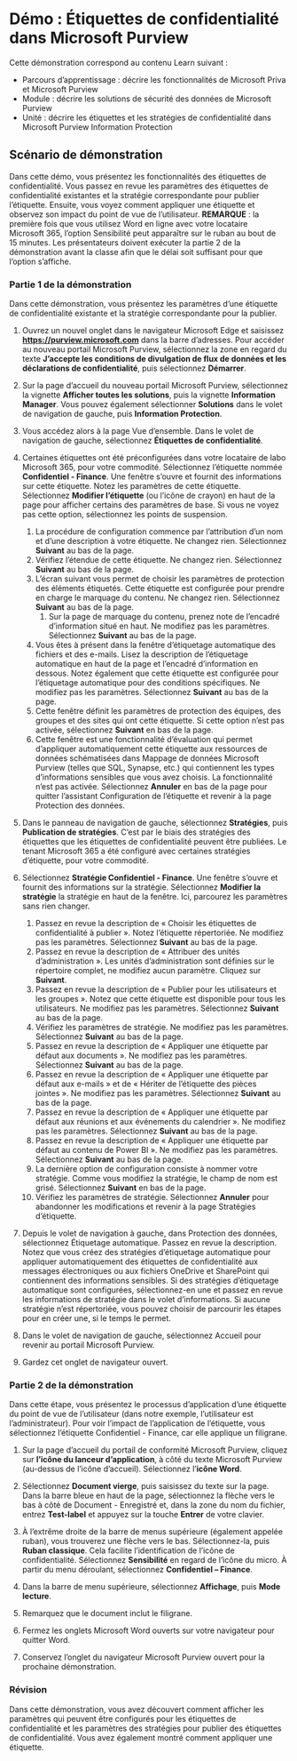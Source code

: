 <!---
---
Démonstration : Titre : « Étiquettes de confidentialité dans Microsoft Purview » Parcours d’apprentissage/module/unité : « Parcours d’apprentissage : décrire les fonctionnalités de Microsoft Priva et de Microsoft Purview ; Module 2 : décrire les solutions de sécurité des données de Microsoft Purview ; Unité 4 : décrire les étiquettes et les stratégies de confidentialité dans Microsoft Purview Information Protection »
---
--->

# Démo : Étiquettes de confidentialité dans Microsoft Purview

Cette démonstration correspond au contenu Learn suivant :

- Parcours d’apprentissage : décrire les fonctionnalités de Microsoft Priva et Microsoft Purview
- Module : décrire les solutions de sécurité des données de Microsoft Purview
- Unité : décrire les étiquettes et les stratégies de confidentialité dans Microsoft Purview Information Protection

## Scénario de démonstration

Dans cette démo, vous présentez les fonctionnalités des étiquettes de confidentialité.  Vous passez en revue les paramètres des étiquettes de confidentialité existantes et la stratégie correspondante pour publier l’étiquette.   Ensuite, vous voyez comment appliquer une étiquette et observez son impact du point de vue de l’utilisateur.  **REMARQUE** : la première fois que vous utilisez Word en ligne avec votre locataire Microsoft 365, l’option Sensibilité peut apparaître sur le ruban au bout de 15 minutes.  Les présentateurs doivent exécuter la partie 2 de la démonstration avant la classe afin que le délai soit suffisant pour que l’option s’affiche.

### Partie 1 de la démonstration

Dans cette démonstration, vous présentez les paramètres d’une étiquette de confidentialité existante et la stratégie correspondante pour la publier.

1. Ouvrez un nouvel onglet dans le navigateur Microsoft Edge et saisissez **https://purview.microsoft.com** dans la barre d’adresses. Pour accéder au nouveau portail Microsoft Purview, sélectionnez la zone en regard du texte **J’accepte les conditions de divulgation de flux de données et les déclarations de confidentialité**, puis sélectionnez **Démarrer**.  

1. Sur la page d’accueil du nouveau portail Microsoft Purview, sélectionnez la vignette **Afficher toutes les solutions**, puis la vignette **Information Manager**. Vous pouvez également sélectionner **Solutions** dans le volet de navigation de gauche, puis **Information Protection**.

1. Vous accédez alors à la page Vue d’ensemble. Dans le volet de navigation de gauche, sélectionnez **Étiquettes de confidentialité**.

1. Certaines étiquettes ont été préconfigurées dans votre locataire de labo Microsoft 365, pour votre commodité. Sélectionnez l’étiquette nommée **Confidentiel - Finance**.  Une fenêtre s’ouvre et fournit des informations sur cette étiquette.  Notez les paramètres de cette étiquette.  Sélectionnez **Modifier l’étiquette** (ou l’icône de crayon) en haut de la page pour afficher certains des paramètres de base. Si vous ne voyez pas cette option, sélectionnez les points de suspension.
    1. La procédure de configuration commence par l’attribution d’un nom et d’une description à votre étiquette.  Ne changez rien.  Sélectionnez **Suivant** au bas de la page.
    1. Vérifiez l’étendue de cette étiquette. Ne changez rien.  Sélectionnez **Suivant** au bas de la page.
    1. L’écran suivant vous permet de choisir les paramètres de protection des éléments étiquetés. Cette étiquette est configurée pour prendre en charge le marquage du contenu. Ne changez rien.  Sélectionnez **Suivant** au bas de la page.
        1. Sur la page de marquage du contenu, prenez note de l’encadré d’information situé en haut.  Ne modifiez pas les paramètres.  Sélectionnez **Suivant** au bas de la page.
    1. Vous êtes à présent dans la fenêtre d’étiquetage automatique des fichiers et des e-mails.  Lisez la description de l’étiquetage automatique en haut de la page et l’encadré d’information en dessous.  Notez également que cette étiquette est configurée pour l’étiquetage automatique pour des conditions spécifiques. Ne modifiez pas les paramètres.  Sélectionnez **Suivant** au bas de la page.
    1. Cette fenêtre définit les paramètres de protection des équipes, des groupes et des sites qui ont cette étiquette. Si cette option n’est pas activée, sélectionnez **Suivant** en bas de la page.
    1. Cette fenêtre est une fonctionnalité d’évaluation qui permet d’appliquer automatiquement cette étiquette aux ressources de données schématisées dans Mappage de données Microsoft Purview (telles que SQL, Synapse, etc.) qui contiennent les types d’informations sensibles que vous avez choisis.  La fonctionnalité n’est pas activée. Sélectionnez **Annuler** en bas de la page pour quitter l’assistant Configuration de l’étiquette et revenir à la page Protection des données.

1. Dans le panneau de navigation de gauche, sélectionnez **Stratégies**, puis **Publication de stratégies**.  C’est par le biais des stratégies des étiquettes que les étiquettes de confidentialité peuvent être publiées.  Le tenant Microsoft 365 a été configuré avec certaines stratégies d’étiquette, pour votre commodité.

1. Sélectionnez **Stratégie Confidentiel - Finance**.  Une fenêtre s’ouvre et fournit des informations sur la stratégie. Sélectionnez **Modifier la stratégie** la stratégie en haut de la fenêtre.  Ici, parcourez les paramètres sans rien changer.
    1. Passez en revue la description de « Choisir les étiquettes de confidentialité à publier ».  Notez l’étiquette répertoriée.  Ne modifiez pas les paramètres.  Sélectionnez **Suivant** au bas de la page.
    1. Passez en revue la description de « Attribuer des unités d’administration ». Les unités d’administration sont définies sur le répertoire complet, ne modifiez aucun paramètre. Cliquez sur **Suivant**.  
    1. Passez en revue la description de « Publier pour les utilisateurs et les groupes ».  Notez que cette étiquette est disponible pour tous les utilisateurs.  Ne modifiez pas les paramètres.  Sélectionnez **Suivant** au bas de la page.
    1. Vérifiez les paramètres de stratégie. Ne modifiez pas les paramètres.  Sélectionnez **Suivant** au bas de la page.
    1. Passez en revue la description de « Appliquer une étiquette par défaut aux documents ». Ne modifiez pas les paramètres.  Sélectionnez **Suivant** au bas de la page.
    1. Passez en revue la description de « Appliquer une étiquette par défaut aux e-mails » et de « Hériter de l’étiquette des pièces jointes ». Ne modifiez pas les paramètres.  Sélectionnez **Suivant** au bas de la page.
    1. Passez en revue la description de « Appliquer une étiquette par défaut aux réunions et aux événements du calendrier ». Ne modifiez pas les paramètres.  Sélectionnez **Suivant** au bas de la page.
    1. Passez en revue la description de « Appliquer une étiquette par défaut au contenu de Power BI ». Ne modifiez pas les paramètres.  Sélectionnez **Suivant** au bas de la page.
    1. La dernière option de configuration consiste à nommer votre stratégie.  Comme vous modifiez la stratégie, le champ de nom est grisé. Sélectionnez **Suivant** en bas de la page.
    1. Vérifiez les paramètres de stratégie. Sélectionnez **Annuler** pour abandonner les modifications et revenir à la page Stratégies d’étiquette.

1. Depuis le volet de navigation à gauche, dans Protection des données, sélectionnez Étiquetage automatique. Passez en revue la description. Notez que vous créez des stratégies d’étiquetage automatique pour appliquer automatiquement des étiquettes de confidentialité aux messages électroniques ou aux fichiers OneDrive et SharePoint qui contiennent des informations sensibles. Si des stratégies d’étiquetage automatique sont configurées, sélectionnez-en une et passez en revue les informations de stratégie dans le volet d’informations.  Si aucune stratégie n’est répertoriée, vous pouvez choisir de parcourir les étapes pour en créer une, si le temps le permet.

1. Dans le volet de navigation de gauche, sélectionnez Accueil pour revenir au portail Microsoft Purview.

1. Gardez cet onglet de navigateur ouvert.

### Partie 2 de la démonstration

Dans cette étape, vous présentez le processus d’application d’une étiquette du point de vue de l’utilisateur (dans notre exemple, l’utilisateur est l’administrateur).  Pour voir l’impact de l’application de l’étiquette, vous sélectionnez l’étiquette Confidentiel - Finance, car elle applique un filigrane.

1. Sur la page d’accueil du portail de conformité Microsoft Purview, cliquez sur **l’icône du lanceur d’application**, à côté du texte Microsoft Purview (au-dessus de l’icône d’accueil). Sélectionnez l’**icône Word**.  

1. Sélectionnez **Document vierge**, puis saisissez du texte sur la page.  Dans la barre bleue en haut de la page, sélectionnez la flèche vers le bas à côté de Document - Enregistré et, dans la zone du nom du fichier, entrez **Test-label** et appuyez sur la touche **Entrer** de votre clavier.

1. À l’extrême droite de la barre de menus supérieure (également appelée ruban), vous trouverez une flèche vers le bas. Sélectionnez-la, puis **Ruban classique**.  Cela facilite l’identification de l’icône de confidentialité. Sélectionnez **Sensibilité** en regard de l’icône du micro. À partir du menu déroulant, sélectionnez **Confidentiel – Finance**.  

1. Dans la barre de menu supérieure, sélectionnez **Affichage**, puis **Mode lecture**.

1. Remarquez que le document inclut le filigrane.  

1. Fermez les onglets Microsoft Word ouverts sur votre navigateur pour quitter Word.

1. Conservez l’onglet du navigateur Microsoft Purview ouvert pour la prochaine démonstration.

### Révision

Dans cette démonstration, vous avez découvert comment afficher les paramètres qui peuvent être configurés pour les étiquettes de confidentialité et les paramètres des stratégies pour publier des étiquettes de confidentialité. Vous avez également montré comment appliquer une étiquette.
